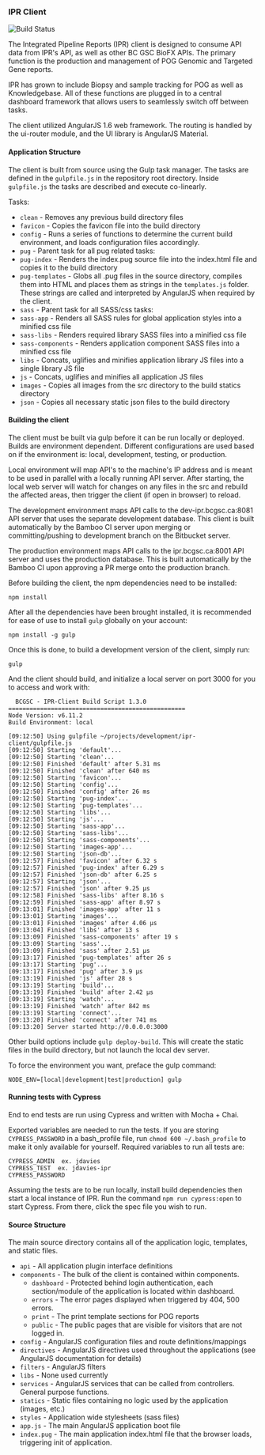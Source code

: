 ### IPR Client

![Build Status](https://www.bcgsc.ca/bamboo/plugins/servlet/wittified/build-status/IPR-DEVCLIENT)

The Integrated Pipeline Reports (IPR) client is designed to consume API data from IPR's API, as well as
other BC GSC BioFX APIs. The primary function is the production and management of POG Genomic and Targeted Gene reports.

IPR has grown to include Biopsy and sample tracking for POG as well as Knowledgebase. All of these functions are
plugged in to a central dashboard framework that allows users to seamlessly switch off between tasks. 

The client utilized AngularJS 1.6 web framework. The routing is handled by the ui-router module, and the UI library 
is AngularJS Material.


#### Application Structure

The client is built from source using the Gulp task manager. The tasks are defined in the `gulpfile.js` in the
repository root directory. Inside `gulpfile.js` the tasks are described and execute co-linearly.

Tasks:
* `clean` - Removes any previous build directory files 
* `favicon` - Copies the favicon file into the build directory
* `config` - Runs a series of functions to determine the current build environment, and loads configuration
files accordingly.
* `pug` - Parent task for all pug related tasks:
 * `pug-index` - Renders the index.pug source file into the index.html file and copies it to the build directory
 * `pug-templates` - Globs all .pug files in the source directory, compiles them into HTML and places them as strings 
 in the `templates.js` folder. These strings are called and interpreted by AngularJS when required by the client.
* `sass` - Parent task for all SASS/css tasks:
 * `sass-app` - Renders all SASS rules for global application styles into a minified css file
 * `sass-libs` - Renders required library SASS files into a minified css file
 * `sass-components` - Renders application component SASS files into a minified css file
* `libs` - Concats, uglifies and minifies application library JS files into a single library JS file
* `js` - Concats, uglifies and minifies all application JS files
* `images` - Copies all images from the src directory to the build statics directory
* `json` - Copies all necessary static json files to the build directory

#### Building the client

The client must be built via gulp before it can be run locally or deployed. Builds are environment dependent. 
Different configurations are used based on if the environment is: local, development, testing, or production. 

Local environment will map API's to the machine's IP address and is meant to be used in parallel with a locally 
running API server. After starting, the local web server will watch for changes on any files in the src and rebuild
the affected areas, then trigger the client (if open in browser) to reload.

The development environment maps API calls to the dev-ipr.bcgsc.ca:8081 API server that uses the separate development
database. This client is built automatically by the Bamboo CI server upon merging or committing/pushing to development
branch on the Bitbucket server. 

The production environment maps API calls to the ipr.bcgsc.ca:8001 API server and uses the production database. This 
is built automatically by the Bamboo CI upon approving a PR merge onto the production branch.

Before building the client, the npm dependencies need to be installed:
```
npm install
```

After all the dependencies have been brought installed, it is recommended for ease of use to install `gulp` globally
on your account:
```
npm install -g gulp
```

Once this is done, to build a development version of the client, simply run:
```
gulp
```

And the client should build, and initialize a local server on port 3000 for you to access and work with:
```
  BCGSC - IPR-Client Build Script 1.3.0
==================================================
Node Version: v6.11.2
Build Environment: local

[09:12:50] Using gulpfile ~/projects/development/ipr-client/gulpfile.js
[09:12:50] Starting 'default'...
[09:12:50] Starting 'clean'...
[09:12:50] Finished 'default' after 5.31 ms
[09:12:50] Finished 'clean' after 640 ms
[09:12:50] Starting 'favicon'...
[09:12:50] Starting 'config'...
[09:12:50] Finished 'config' after 26 ms
[09:12:50] Starting 'pug-index'...
[09:12:50] Starting 'pug-templates'...
[09:12:50] Starting 'libs'...
[09:12:50] Starting 'js'...
[09:12:50] Starting 'sass-app'...
[09:12:50] Starting 'sass-libs'...
[09:12:50] Starting 'sass-components'...
[09:12:50] Starting 'images-app'...
[09:12:50] Starting 'json-db'...
[09:12:57] Finished 'favicon' after 6.32 s
[09:12:57] Finished 'pug-index' after 6.29 s
[09:12:57] Finished 'json-db' after 6.25 s
[09:12:57] Starting 'json'...
[09:12:57] Finished 'json' after 9.25 μs
[09:12:58] Finished 'sass-libs' after 8.16 s
[09:12:59] Finished 'sass-app' after 8.97 s
[09:13:01] Finished 'images-app' after 11 s
[09:13:01] Starting 'images'...
[09:13:01] Finished 'images' after 4.06 μs
[09:13:04] Finished 'libs' after 13 s
[09:13:09] Finished 'sass-components' after 19 s
[09:13:09] Starting 'sass'...
[09:13:09] Finished 'sass' after 2.51 μs
[09:13:17] Finished 'pug-templates' after 26 s
[09:13:17] Starting 'pug'...
[09:13:17] Finished 'pug' after 3.9 μs
[09:13:19] Finished 'js' after 28 s
[09:13:19] Starting 'build'...
[09:13:19] Finished 'build' after 2.42 μs
[09:13:19] Starting 'watch'...
[09:13:19] Finished 'watch' after 842 ms
[09:13:19] Starting 'connect'...
[09:13:20] Finished 'connect' after 741 ms
[09:13:20] Server started http://0.0.0.0:3000
```

Other build options include `gulp deploy-build`. This will create the static files in the build directory, but not
launch the local dev server.

To force the environment you want, preface the gulp command:
```
NODE_ENV=[local|development|test|production] gulp
```

#### Running tests with Cypress

End to end tests are run using Cypress and written with Mocha + Chai.

Exported variables are needed to run the tests. If you are storing `CYPRESS_PASSWORD` in a bash_profile file,
run `chmod 600 ~/.bash_profile` to make it only available for yourself. Required variables to run all tests are:

```
CYPRESS_ADMIN  ex. jdavies
CYPRESS_TEST  ex. jdavies-ipr
CYPRESS_PASSWORD
```

Assuming the tests are to be run locally, install build dependencies then start a local instance of IPR.
Run the command `npm run cypress:open` to start Cypress. From there, click the spec file you wish to run.


#### Source Structure

The main source directory contains all of the application logic, templates, and static files.

* `api` - All application plugin interface definitions
* `components` - The bulk of the client is contained within components.
  * `dashboard` - Protected behind login authentication, each section/module of the application is located within
dashboard.
  * `errors` - The error pages displayed when triggered by 404, 500 errors.
  * `print` - The print template sections for POG reports
  * `public` - The public pages that are visible for visitors that are not logged in.
* `config` - AngularJS configuration files and route definitions/mappings
* `directives` - AngularJS directives used throughout the applications (see AngularJS documentation for details)
* `filters` - AngularJS filters
* `libs` - None used currently
* `services` - AngularJS services that can be called from controllers. General purpose functions.
* `statics` - Static files containing no logic used by the application (images, etc.)
* `styles` - Application wide stylesheets (sass files)
* `app.js` - The main AngularJS application boot file
* `index.pug` - The main application index.html file that the browser loads, triggering init of application.